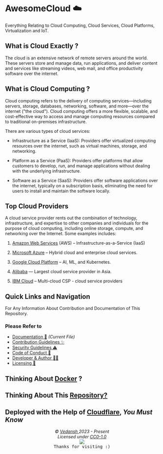 # AwesomeCloud ☁️

Everything Relating to Cloud Computing, Cloud Services, Cloud Platforms, Virtualization and IoT.

## What is Cloud Exactly ?

The cloud is an extensive network of remote servers around the world. These servers store and manage data, run applications, and deliver content and services like streaming videos, web mail, and office productivity software over the internet.

## What is Cloud Computing ?

Cloud computing refers to the delivery of computing services—including servers, storage, databases, networking, software, and more—over the internet ("the cloud"). Cloud computing offers a more flexible, scalable, and cost-effective way to access and manage computing resources compared to traditional on-premises infrastructure.

There are various types of cloud services:

- Infrastructure as a Service (IaaS): Providers offer virtualized computing resources over the internet, such as virtual machines, storage, and networking.

- Platform as a Service (PaaS): Providers offer platforms that allow customers to develop, run, and manage applications without dealing with the underlying infrastructure.

- Software as a Service (SaaS): Providers offer software applications over the internet, typically on a subscription basis, eliminating the need for users to install and maintain the software locally.

## Top Cloud Providers

A cloud service provider rents out the combination of technology, infrastructure, and expertise to other companies and individuals for the purpose of cloud computing, including online storage, compute, and networking over the Internet. Some examples includes:

1. [Amazon Web Services](https://aws.amazon.com/) (AWS) – Infrastructure-as-a-Service (IaaS)

2. [Microsoft Azure](https://azure.microsoft.com/en-us) – Hybrid cloud and enterprise cloud services.

3. [Google Cloud Platform](https://cloud.google.com/) – AI, ML, and Kubernetes.

4. [Alibaba](https://www.alibabacloud.com/) — Largest cloud service provider in Asia.

5. [IBM Cloud](https://www.ibm.com/cloud) – Multi-cloud CSP - cloud service providers

## Quick Links and Navigation

For Any Information About Contribution and Documentation of This Repository.

### Please Refer to

- [Documentation 📖](https://github.com/offensive-vk/AwesomeCloud/blob/master/.github/readme.md) *(Current File)*
- [Contribution Guidelines ✨](https://github.com/offensive-vk/AwesomeCloud/blob/master/.github/contributing.md)
- [Security Guidelines ⚠️](https://github.com/offensive-vk/AwesomeCloud/blob/master/.github/security.md)
- [Code of Conduct 🙌](https://github.com/offensive-vk/AwesomeCloud/blob/master/.github/code_of_conduct.md)
- [Developer & Author 🧑‍💻](https://github.com/offensive-vk/)
- [Licensing 🔑](https://github.com/offensive-vk/AwesomeCloud/blob/master/LICENSE)

## Thinking About [Docker](https://github.com/offensive-vk/AwesomeCloud/blob/master/.github/docker.md) ?

## Thinking About This [Repository?](https://awesomecloud.pages.dev/)

## Deployed with the Help of [Cloudflare](https://cloudflare.com/), *You Must Know*

<p align="center">
  <i>&copy; <a href="https://github.com/offensive-vk/">Vedansh </a> 2023 - Present</i><br>
  <i>Licensed under <a href="https://github.com/offensive-vk/AwesomeCloud#CC0-1.0-1-ov-file">CC0-1.0</a></i><br>
  <a href="https://github.com/npm-run-test"><img src="https://i.ibb.co/4KtpYxb/octocat-clean-mini.png" /></a><br>
  <kbd>Thanks for visiting :)</kbd>
</p>
